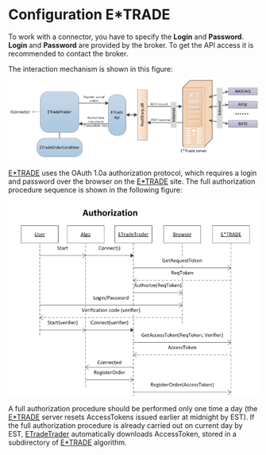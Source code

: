 # Configuration E\*TRADE

To work with a connector, you have to specify the **Login** and **Password**. **Login** and **Password** are provided by the broker. To get the API access it is recommended to contact the broker.

The interaction mechanism is shown in this figure: 

![ETrade](../images/ETrade.png)

[E\*TRADE](ETrade.md) uses the OAuth 1.0a authorization protocol, which requires a login and password over the browser on the [E\*TRADE](https://etrade.com) site. The full authorization procedure sequence is shown in the following figure:

![etrade autoriazation](../images/etrade_autoriazation.png)

A full authorization procedure should be performed only one time a day (the [E\*TRADE](ETrade.md) server resets AccessTokens issued earlier at midnight by EST). If the full authorization procedure is already carried out on current day by EST, [ETradeTrader](xref:StockSharp.ETrade.ETradeTrader) automatically downloads AccessToken, stored in a subdirectory of [E\*TRADE](ETrade.md) algorithm.
